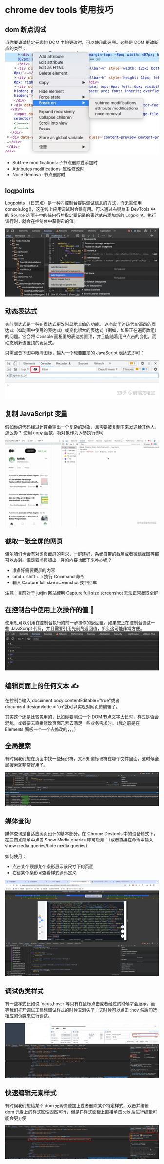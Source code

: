 # chrome dev tools 使用技巧

## dom 断点调试

当你要调试特定元素的 DOM 中的更改时，可以使用此选项。这些是 DOM 更改断点的类型：
![dom 断点调试](../assets/20240129093700.png)

- Subtree modifications: 子节点删除或添加时
- Attributes modifications: 属性修改时
- Node Removal: 节点删除时

## logpoints

Logpoints （日志点）是一种向控制台提供调试信息的方式，而无需使用 console.log()，这在线上应用调试时会很有用。可以通过右键单击 DevTools 中的 Source 选项卡中的任何行并指定要记录的表达式来添加新的 Logpoint。执行该行时，就会在控制台中获得它的值。

![logpoints](../assets/20240130092636.png)

## 动态表达式

实时表达式是一种在表达式更改时显示其值的功能。 这有助于追踪代价高昂的表达式（如动画中使用的表达式）或变化很大的表达式（例如，如果正在遍历数组）的问题。它会将 Console 面板里的表达式置顶，并且能随着用户点击的变化，而动态刷新该置顶的表达式。

只需点击下图中眼睛图标，输入一个想要置顶的 JavaScript 表达式即可：

![动态表达式](../assets/20240130092850.png)

## 复制 JavaScript 变量

假如你的代码经过计算会输出一个复杂的对象，且需要被复制下来发送给其他人，怎么办？
使用 copy 函数，将对象作为入参执行即可

![复制 JavaScript 变量](../assets/20240130093232.png)

## 截取一张全屏的网页

偶尔咱们也会有对网页截屏的需求，一屏还好，系统自带的截屏或者微信截图等都可以办到，但是要求将超出一屏的内容也截下来咋办呢？

- 准备好需要截屏的内容
- cmd + shift + p 执行 Command 命令
- 输入 Capture full size screenshot 按下回车

注意：目前对于 juejin 网站使用 Capture full size screenshot 无法正常截取全屏

## 在控制台中使用上次操作的值 🎃

使用\$\_可以引用在控制台执行的前一步操作的返回值。如果您正在控制台调试一些 JavaScript 代码，并且需要引用先前的返回值，那么这可能非常方便。
![在控制台中使用上次操作的值](../assets/20240131091621.png)

## 编辑页面上的任何文本 ✍

在控制台输入 document.body.contentEditable="true"或者 document.designMode = 'on'就可以实现对网页的编辑了。

其实这个还是比较实用的，比如你要测试一个 DOM 节点文字太长时，样式是否会混乱，或者要去直接修改页面元素去满足一些业务需求时。（我之前是在 Elements 面板一个一个去修改的，，，）

## 全局搜索

有时候我们想在页面中找一些标识符，又不知道标识符在哪个文件里面，这时候全局搜索就非常好用了。

![全局搜素](../assets/20240131092617.png)

## 媒体查询

媒体查询是自适应网页设计的基本部分。在 Chrome Devtools 中的设备模式下，在三圆点菜单中点击 Show Media queries 即可启用：（或者直接在命令中输入 show media queries/hide media queries）

如何使用：

- 点击某个顶部某个条形展示该尺寸下的页面
- 右键某个条形可查看样式源码定义

![媒体查询](../assets/20240131093153.png)

## 调试伪类样式

有一些样式比如说 focus,hover 等只有在鼠标点击或者经过的时候才会展示，而等我们打开调试工具想调试样式的时候又消失了，这时候可以点击 :hov 然后勾选相应的伪类来进行调试。

![调试伪类样式](../assets/20240131093851.png)

## 快速编辑元素样式

有时候我们想给某个 dom 元素快速加上或者删除某个特定样式，双击并编辑 dom 元素上的样式属性固然可行，但是在样式面板上直接单击 :cls 后进行编辑可能会更方便

![快速编辑元素样式](../assets/20240131094831.png)
